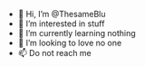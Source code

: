 - 👋 Hi, I’m @ThesameBlu
- 👀 I’m interested in stuff
- 🌱 I’m currently learning nothing
- 💞️ I’m looking to love no one 
- 📫 Do not reach me
